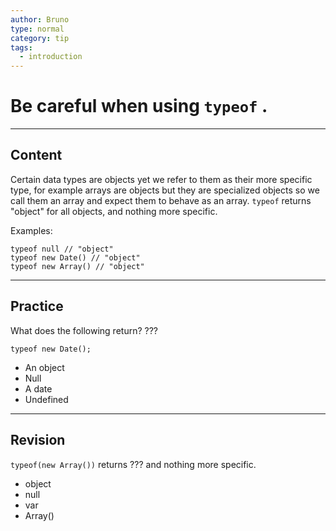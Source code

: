 ```yaml
---
author: Bruno
type: normal
category: tip
tags:
  - introduction
---
```


# Be careful when using `typeof` .


---

## Content

Certain data types are objects yet we refer to them as their more specific type, for example arrays
are objects but they are specialized objects so we call them an array and expect them to behave as an array.
`typeof` returns "object" for all objects, and nothing more specific.

Examples:

```plain-text
typeof null // "object"
typeof new Date() // "object"
typeof new Array() // "object"
```


---

## Practice

What does the following return? ???

```plain-text
typeof new Date();
```

- An object
- Null
- A date
- Undefined


---

## Revision

`typeof(new Array())`  returns ??? and nothing more specific.

- object
- null
- var
- Array()
